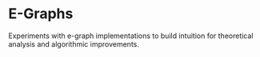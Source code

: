# E-Graphs
Experiments with e-graph implementations to build intuition for theoretical analysis and algorithmic improvements.
